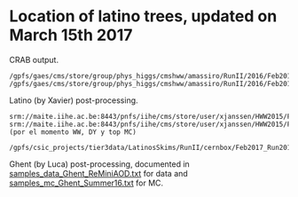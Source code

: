 Location of latino trees, updated on March 15th 2017
====

CRAB output.

    /gpfs/gaes/cms/store/group/phys_higgs/cmshww/amassiro/RunII/2016/Feb2017/data/25ns/LatinoTrees/Run2016*
    /gpfs/gaes/cms/store/group/phys_higgs/cmshww/amassiro/RunII/2016/Feb2017/MC/LatinoTrees/

Latino (by Xavier) post-processing.

    srm://maite.iihe.ac.be:8443/pnfs/iihe/cms/store/user/xjanssen/HWW2015/Feb2017_Run2016*_RemAOD
    srm://maite.iihe.ac.be:8443/pnfs/iihe/cms/store/user/xjanssen/HWW2015/Feb2017_summer16 (por el momento WW, DY y top MC)

    /gpfs/csic_projects/tier3data/LatinosSkims/RunII/cernbox/Feb2017_Run2016*_RemAOD

Ghent (by Luca) post-processing, documented in [samples_data_Ghent_ReMiniAOD.txt](https://github.com/piedraj/AnalysisCMS/blob/master/samples/80x/stopSel/Ghent_objects/samples_data_Ghent_ReMiniAOD.txt) for data and [samples_mc_Ghent_Summer16.txt](https://github.com/piedraj/AnalysisCMS/blob/master/samples/80x/stopSel/Ghent_objects/samples_mc_Ghent_Summer16.txt) for MC.

